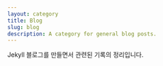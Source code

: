 ```yaml
---
layout: category
title: Blog
slug: blog
description: A category for general blog posts.
---
```

Jekyll 블로그를 만들면서 관련된 기록의 정리입니다.